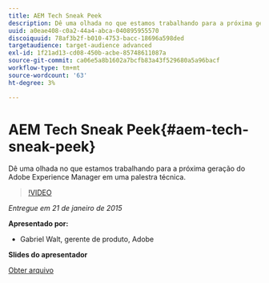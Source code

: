 ```yaml
---
title: AEM Tech Sneak Peek
description: Dê uma olhada no que estamos trabalhando para a próxima geração do Adobe Experience Manager em uma palestra técnica.
uuid: a0eae408-c0a2-44a4-abca-040895955570
discoiquuid: 78af3b2f-b010-4753-bacc-18696a598ded
targetaudience: target-audience advanced
exl-id: 1f21ad13-cd08-450b-acbe-85748611087a
source-git-commit: ca06e5a8b1602a7bcfb83a43f529680a5a96bacf
workflow-type: tm+mt
source-wordcount: '63'
ht-degree: 3%

---
```


# AEM Tech Sneak Peek{#aem-tech-sneak-peek}

Dê uma olhada no que estamos trabalhando para a próxima geração do Adobe Experience Manager em uma palestra técnica.

>[!VIDEO](https://video.tv.adobe.com/v/19384/?quality=9)

*Entregue em 21 de janeiro de 2015*

**Apresentado por:**

* Gabriel Walt, gerente de produto, Adobe

**Slides do apresentador**

[Obter arquivo](assets/aem-technical-sneak-peek.pdf)
<!--
[Get back to the Overview](https://helpx.adobe.com/experience-manager/kt/eseminars/gems/aem-index.html)
-->
